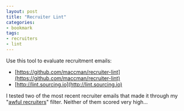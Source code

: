 ```yaml
---
layout: post
title: "Recruiter Lint"
categories:
- bookmark
tags:
- recruiters
- lint
---
```


Use this tool to evaluate recruitment emails: 

* [https://github.com/maccman/recruiter-lint](https://github.com/maccman/recruiter-lint)
* [http://lint.sourcing.io](http://lint.sourcing.io)

I tested two of the most recent recruiter emails that made it through my "[awful recruiters](/bookmark/2012/12/03/awful-recruiters.html)" filter.  Neither of them scored very high...

